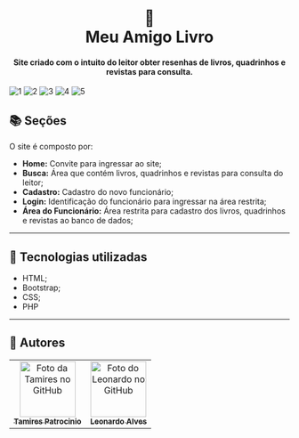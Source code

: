 <h1 align="center">
  📰<br>Meu Amigo Livro
</h1>

<h4 align="center">
  Site criado com o intuito do leitor obter resenhas de livros, quadrinhos e revistas para consulta.
</h4>

![1](https://user-images.githubusercontent.com/73259410/126551106-43854207-e74e-446c-956d-44fc80ae21a9.png)
![2](https://user-images.githubusercontent.com/73259410/126551242-76e9d95e-fa11-4d0e-8d37-40f2f2e81b0e.png)
![3](https://user-images.githubusercontent.com/73259410/126551281-80e63787-7cf6-41f4-bd8a-491bb90be998.png)
![4](https://user-images.githubusercontent.com/73259410/126551302-9b8eca4b-1d53-4dd5-bb76-5d8b8f15f02b.png)
![5](https://user-images.githubusercontent.com/73259410/126551731-18a0f688-9f0e-44d6-83bc-cdff59b3c0eb.png)


 
<div  align="left">
 
## 📚 Seções
O site é composto por:

- **Home:** Convite para ingressar ao site;
- **Busca:** Área que contém livros, quadrinhos e revistas para consulta do leitor;
- **Cadastro:** Cadastro do novo funcionário;
- **Login:** Identificação do funcionário para ingressar na área restrita;
- **Área do Funcionário:** Área restrita para cadastro dos livros, quadrinhos e revistas ao banco de dados;

---

## 💼 Tecnologias utilizadas

- HTML;
- Bootstrap;
- CSS;
- PHP

---
 
</div> 
 

## 🚀 Autores<br>
<table align="center">
  <tr>
    <td align="center">
      <a href="https://github.com/tamirespatrocinio">
        <img src="https://avatars.githubusercontent.com/u/73259410?v=4" width="100px;" alt="Foto da Tamires no GitHub"/><br>
        <sub>
          <b>Tamires Patrocinio</b>
        </sub>
      </a><br>
    </td>
    <td align="center">
      <a href="https://github.com/leobico">
        <img src="https://avatars.githubusercontent.com/u/78911425?v=4" width="100px;" alt="Foto do Leonardo no GitHub"/><br>
        <sub>
          <b>Leonardo Alves</b>
        </sub>
      </a><br>
    </td>
  </tr>
</table>

